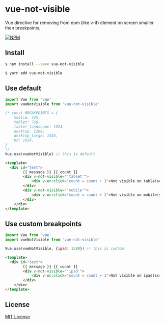 # vue-not-visible

Vue directive for removing from dom (like v-if) element on screen smaller then breakpoints;

[![NPM](https://nodei.co/npm/vue-not-visible.png?downloads=true&downloadRank=true&stars=true)](https://nodei.co/npm/vue-not-visible/)

## Install

```bash
$ npm install --save vue-not-visible
```

```bash
$ yarn add vue-not-visible
```


## Use default

```js
import Vue from 'vue'
import vueNotVisible from 'vue-not-visible'

/* const BREAKPOINTS = {
    mobile: 425,
    tablet: 768,
    tablet_landscape: 1024,
    desktop: 1200,
    desktop_large: 1440,
    hd: 1920,
}
*/
Vue.use(vueNotVisible) // this is default

```

```html
<template>
  <div id="test">
        {{ message }} {{ count }}
        <div v-not-visible="'tablet'"> 
            <div v-on:click="count = count + 1">Not visible on table(screen < 768)</div>
        </div>
        <div v-not-visible="'mobile'">
            <div v-on:click="count = count + 1">Not visible on mobile(screen < 425)</div>
        </div>
    </div>
</template>
```

## Use custom breakpoints

```js
import Vue from 'vue'
import vueNotVisible from 'vue-not-visible'

Vue.use(vueNotVisible, {ipad: 1280}) // this is custom

```

```html
<template>
  <div id="test">
        {{ message }} {{ count }}
        <div v-not-visible="'ipad'"> 
            <div v-on:click="count = count + 1">Not visible on ipad(screen < 1280)</div>
        </div>
    </div>
</template>
```

## License
[MIT License](https://github.com/PxyUp/vue-not-visible/blob/master/LICENSE)